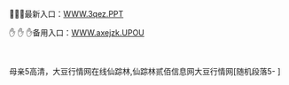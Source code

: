 <p>
	📃📃📃最新入口：<a href="http://www.baidu.com/link?url=6MA2SWnO3Raqke39an_0PUxosM6ZrUGzi1BN9tNnlPW&wd">WWW.3qez.PPT</a> 
	<p>
		✋
✋
✋备用入口：<a href="http://www.baidu.com/link?url=6MA2SWnO3Raqke39an_0PUxosM6ZrUGzi1BN9tNnlPW&wd">WWW.axejzk.UPOU</a> 
	</p>
	<p>
		<br />
	</p>
	<p>
		母亲5高清，大豆行情网在线仙踪林,仙踪林贰佰信息网大豆行情网[随机段落5-
]
	</p>
